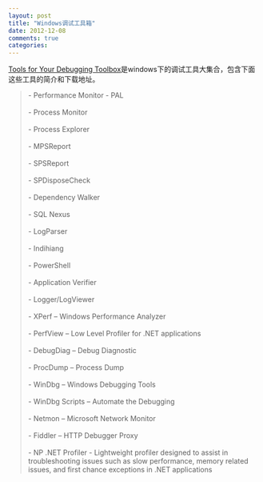 ```yaml
---
layout: post
title: "Windows调试工具箱"
date: 2012-12-08
comments: true
categories: 
---
```

<a href="http://blogs.msdn.com/b/debuggingtoolbox/archive/2012/10/04/tools-for-your-debugging-toolbox.aspx">Tools for Your Debugging Toolbox</a>是windows下的调试工具大集合，包含下面这些工具的简介和下载地址。<br /><blockquote>-        Performance Monitor - PAL<br /><br />-        Process Monitor<br /><br />-        Process Explorer<br /><br />-        MPSReport<br /><br />-        SPSReport<br /><br />-        SPDisposeCheck<br /><br />-        Dependency Walker<br /><br />-        SQL Nexus<br /><br />-        LogParser<br /><br />-        Indihiang<br /><br />-        PowerShell<br /><br />-        Application Verifier<br /><br />-        Logger/LogViewer<br /><br />-        XPerf – Windows Performance Analyzer<br /><br />-        PerfView – Low Level Profiler for .NET applications<br /><br />-        DebugDiag – Debug Diagnostic<br /><br />-        ProcDump – Process Dump<br /><br />-        WinDbg – Windows Debugging Tools<br /><br />-        WinDbg Scripts – Automate the Debugging<br /><br />-        Netmon – Microsoft Network Monitor<br /><br />-        Fiddler – HTTP Debugger Proxy<br /><br />-        NP .NET Profiler - Lightweight profiler designed to assist in troubleshooting issues such as slow performance, memory related issues, and first chance exceptions in .NET applications</blockquote>